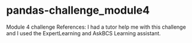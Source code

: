 # pandas-challenge_module4
Module 4 challenge 
References:
I had a tutor help me with this challenge and I used the ExpertLearning and AskBCS Learning assistant. 
